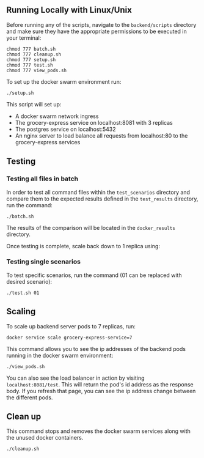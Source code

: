 ## Running Locally with Linux/Unix
Before running any of the scripts, navigate to the `backend/scripts` directory and make sure they have the appropriate permissions to be executed in your terminal:
```
chmod 777 batch.sh
chmod 777 cleanup.sh
chmod 777 setup.sh
chmod 777 test.sh
chmod 777 view_pods.sh
```
To set up the docker swarm environment run:
```
./setup.sh 
```
This script will set up:
- A docker swarm network ingress 
- The grocery-express service on localhost:8081 with 3 replicas
- The postgres service on localhost:5432
- An nginx server to load balance all requests from localhost:80 to the grocery-express services


## Testing
### Testing all files in batch
In order to test all command files within the `test_scenarios` directory and compare them to the 
expected results defined in the `test_results` directory,
run the command:
```
./batch.sh 
```
The results of the comparison will be located in the `docker_results` directory.

Once testing is complete, scale back down to 1 replica using:


### Testing single scenarios
To test specific scenarios, run the command (01 can be replaced with desired scenario):
```
./test.sh 01
```

## Scaling
To scale up backend server pods to 7 replicas, run:
```
docker service scale grocery-express-service=7
```

This command allows you to see the ip addresses of the backend pods running in the docker swarm environment:
```
./view_pods.sh
```

You can also see the load balancer in action by visiting `localhost:8081/test`.
This will return the pod's id address as the response body.
If you refresh that page, you can see the ip address change between the different pods.

## Clean up 
This command stops and removes the docker swarm services along with the unused docker containers.
```
./cleanup.sh
```